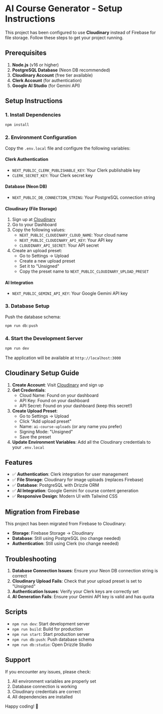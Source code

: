 # AI Course Generator - Setup Instructions

This project has been configured to use **Cloudinary** instead of Firebase for file storage. Follow these steps to get your project running.

## Prerequisites

1. **Node.js** (v16 or higher)
2. **PostgreSQL Database** (Neon DB recommended)
3. **Cloudinary Account** (free tier available)
4. **Clerk Account** (for authentication)
5. **Google AI Studio** (for Gemini API)

## Setup Instructions

### 1. Install Dependencies

```bash
npm install
```

### 2. Environment Configuration

Copy the `.env.local` file and configure the following variables:

#### Clerk Authentication
- `NEXT_PUBLIC_CLERK_PUBLISHABLE_KEY`: Your Clerk publishable key
- `CLERK_SECRET_KEY`: Your Clerk secret key

#### Database (Neon DB)
- `NEXT_PUBLIC_DB_CONNECTION_STRING`: Your PostgreSQL connection string

#### Cloudinary (File Storage)
1. Sign up at [Cloudinary](https://cloudinary.com/)
2. Go to your Dashboard
3. Copy the following values:
   - `NEXT_PUBLIC_CLOUDINARY_CLOUD_NAME`: Your cloud name
   - `NEXT_PUBLIC_CLOUDINARY_API_KEY`: Your API key
   - `CLOUDINARY_API_SECRET`: Your API secret
4. Create an upload preset:
   - Go to Settings → Upload
   - Create a new upload preset
   - Set it to "Unsigned" 
   - Copy the preset name to `NEXT_PUBLIC_CLOUDINARY_UPLOAD_PRESET`

#### AI Integration
- `NEXT_PUBLIC_GEMINI_API_KEY`: Your Google Gemini API key

### 3. Database Setup

Push the database schema:

```bash
npm run db:push
```

### 4. Start the Development Server

```bash
npm run dev
```

The application will be available at `http://localhost:3000`

## Cloudinary Setup Guide

1. **Create Account**: Visit [Cloudinary](https://cloudinary.com/) and sign up
2. **Get Credentials**: 
   - Cloud Name: Found on your dashboard
   - API Key: Found on your dashboard  
   - API Secret: Found on your dashboard (keep this secret!)
3. **Create Upload Preset**:
   - Go to Settings → Upload
   - Click "Add upload preset"
   - Name: `ai-course-uploads` (or any name you prefer)
   - Signing Mode: "Unsigned"
   - Save the preset
4. **Update Environment Variables**: Add all the Cloudinary credentials to your `.env.local`

## Features

- ✅ **Authentication**: Clerk integration for user management
- ✅ **File Storage**: Cloudinary for image uploads (replaces Firebase)
- ✅ **Database**: PostgreSQL with Drizzle ORM
- ✅ **AI Integration**: Google Gemini for course content generation
- ✅ **Responsive Design**: Modern UI with Tailwind CSS

## Migration from Firebase

This project has been migrated from Firebase to Cloudinary:
- **Storage**: Firebase Storage → Cloudinary
- **Database**: Still using PostgreSQL (no change needed)
- **Authentication**: Still using Clerk (no change needed)

## Troubleshooting

1. **Database Connection Issues**: Ensure your Neon DB connection string is correct
2. **Cloudinary Upload Fails**: Check that your upload preset is set to "Unsigned"
3. **Authentication Issues**: Verify your Clerk keys are correctly set
4. **AI Generation Fails**: Ensure your Gemini API key is valid and has quota

## Scripts

- `npm run dev`: Start development server
- `npm run build`: Build for production
- `npm run start`: Start production server
- `npm run db:push`: Push database schema
- `npm run db:studio`: Open Drizzle Studio

## Support

If you encounter any issues, please check:
1. All environment variables are properly set
2. Database connection is working
3. Cloudinary credentials are correct
4. All dependencies are installed

Happy coding! 🚀
